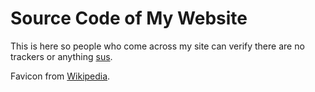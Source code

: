 # Source Code of My Website
This is here so people who come across my site can verify there are no trackers or anything [sus](https://www.innersloth.com/gameAmongUs.php).

Favicon from [Wikipedia](https://upload.wikimedia.org/wikipedia/commons/thumb/0/09/Blue_computer_icon.svg/1024px-Blue_computer_icon.svg.png).
